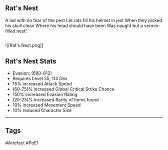 ## Rat's Nest
A lad with no fear of the pest
Let rats fill his helmet in jest
When they picked his skull clean
Where his head should have been
Was naught but a vermin-filled nest!
##
![[Rat's Nest.png]]
## Rat's Nest Stats
- Evasion: (690-812)
- Requires Level 55, 114 Dex
- 15% increased Attack Speed
- (60-75)% increased Global Critical Strike Chance
- 150% increased Evasion Rating
- (20-25)% increased Rarity of Items found
- 10% increased Movement Speed
- 10% reduced Character Size


---
## Tags
#Artefact
#PoE1
